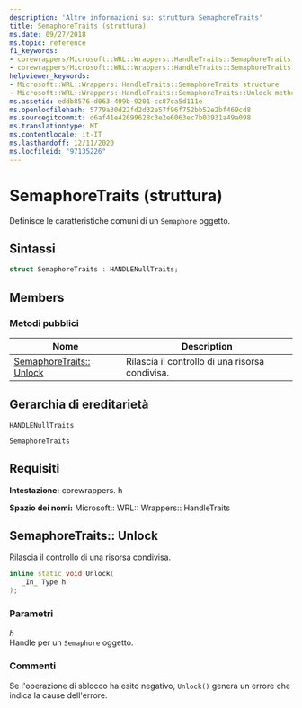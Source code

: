 ```yaml
---
description: 'Altre informazioni su: struttura SemaphoreTraits'
title: SemaphoreTraits (struttura)
ms.date: 09/27/2018
ms.topic: reference
f1_keywords:
- corewrappers/Microsoft::WRL::Wrappers::HandleTraits::SemaphoreTraits
- corewrappers/Microsoft::WRL::Wrappers::HandleTraits::SemaphoreTraits::Unlock
helpviewer_keywords:
- Microsoft::WRL::Wrappers::HandleTraits::SemaphoreTraits structure
- Microsoft::WRL::Wrappers::HandleTraits::SemaphoreTraits::Unlock method
ms.assetid: eddb8576-d063-409b-9201-cc87ca5d111e
ms.openlocfilehash: 5779a30d22fd2d32e57f96f752bb52e2bf469cd8
ms.sourcegitcommit: d6af41e42699628c3e2e6063ec7b03931a49a098
ms.translationtype: MT
ms.contentlocale: it-IT
ms.lasthandoff: 12/11/2020
ms.locfileid: "97135226"
---
```

# <a name="semaphoretraits-structure"></a>SemaphoreTraits (struttura)

Definisce le caratteristiche comuni di un `Semaphore` oggetto.

## <a name="syntax"></a>Sintassi

```cpp
struct SemaphoreTraits : HANDLENullTraits;
```

## <a name="members"></a>Members

### <a name="public-methods"></a>Metodi pubblici

Nome                               | Description
---------------------------------- | --------------------------------------
[SemaphoreTraits:: Unlock](#unlock) | Rilascia il controllo di una risorsa condivisa.

## <a name="inheritance-hierarchy"></a>Gerarchia di ereditarietà

`HANDLENullTraits`

`SemaphoreTraits`

## <a name="requirements"></a>Requisiti

**Intestazione:** corewrappers. h

**Spazio dei nomi:** Microsoft:: WRL:: Wrappers:: HandleTraits

## <a name="semaphoretraitsunlock"></a><a name="unlock"></a> SemaphoreTraits:: Unlock

Rilascia il controllo di una risorsa condivisa.

```cpp
inline static void Unlock(
   _In_ Type h
);
```

### <a name="parameters"></a>Parametri

*h*<br/>
Handle per un `Semaphore` oggetto.

### <a name="remarks"></a>Commenti

Se l'operazione di sblocco ha esito negativo, `Unlock()` genera un errore che indica la cause dell'errore.
